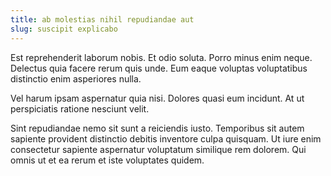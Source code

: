 ```yaml
---
title: ab molestias nihil repudiandae aut
slug: suscipit explicabo
---
```


Est reprehenderit laborum nobis. Et odio soluta. Porro minus enim neque. Delectus quia facere rerum quis unde. Eum eaque voluptas voluptatibus distinctio enim asperiores nulla.

Vel harum ipsam aspernatur quia nisi. Dolores quasi eum incidunt. At ut perspiciatis ratione nesciunt velit.

Sint repudiandae nemo sit sunt a reiciendis iusto. Temporibus sit autem sapiente provident distinctio debitis inventore culpa quisquam. Ut iure enim consectetur sapiente aspernatur voluptatum similique rem dolorem. Qui omnis ut et ea rerum et iste voluptates quidem.
